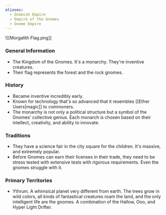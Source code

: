 ```yaml
---
aliases:
  - Gnomish Empire
  - Empire of the Gnomes
  - Gnome Empire
---
```

![[Morgalith Flag.png]]
### General Information
- The Kingdom of the Gnomes. It's a monarchy. They're inventive creatures.
- Their flag represents the forest and the rock gnomes. 
### History
- Became inventive incredibly early.
- Known for technology that's so advanced that it resembles [[Ether Users|magic]] to commoners.  
- The monarchy is not only a political structure but a symbol of the Gnomes’ collective genius. Each monarch is chosen based on their intellect, creativity, and ability to innovate.
### Traditions
- They have a science fair in the city square for the children. It's massive, and extremely popular.
- Before Gnomes can earn their licenses in their trade, they need to be stress tested with extensive tests with rigorous requirements. Even the gnomes struggle with it.
### Primary Territories
- Ythrum. A whimsical planet very different from earth. The trees grow in wild colors, all kinds of fantastical creatures roam the land, and the only intelligent life are the gnomes. A combination of the Hallow, Ooo, and Hyper Light Drifter.